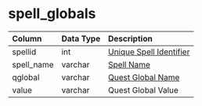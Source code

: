 # spell\_globals

| Column | Data Type | Description |
| :--- | :--- | :--- |
| spellid | int | [Unique Spell Identifier](spells_new.md) |
| spell\_name | varchar | [Spell Name](spells_new.md) |
| qglobal | varchar | [Quest Global Name](https://github.com/EQEmu/docs-db-schema/tree/e0eb157dbf5563b03c0faf391abc87ec69239f4a/docs/schema/categories/spells/quest_globals.md) |
| value | varchar | Quest Global Value |

